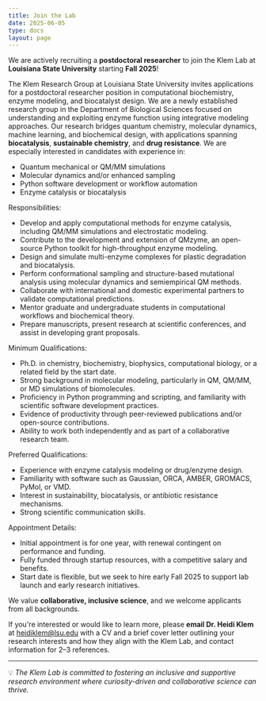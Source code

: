 ```yaml
---
title: Join the Lab
date: 2025-06-05
type: docs
layout: page
---
```


We are actively recruiting a **postdoctoral researcher** to join the Klem Lab at **Louisiana State University** starting **Fall 2025**!

The Klem Research Group at Louisiana State University invites applications for a postdoctoral researcher position in computational biochemistry, enzyme modeling, and biocatalyst design. We are a newly established research group in the Department of Biological Sciences focused on understanding and exploiting enzyme function using integrative modeling approaches. Our research bridges quantum chemistry, molecular dynamics, machine learning, and biochemical design, with applications spanning **biocatalysis**, **sustainable chemistry**, and **drug resistance**. We are especially interested in candidates with experience in:
- Quantum mechanical or QM/MM simulations
- Molecular dynamics and/or enhanced sampling
- Python software development or workflow automation
- Enzyme catalysis or biocatalysis

Responsibilities:
- Develop and apply computational methods for enzyme catalysis, including QM/MM simulations and electrostatic modeling.
- Contribute to the development and extension of QMzyme, an open-source Python toolkit for high-throughput enzyme modeling.
- Design and simulate multi-enzyme complexes for plastic degradation and biocatalysis.
- Perform conformational sampling and structure-based mutational analysis using molecular dynamics and semiempirical QM methods.
- Collaborate with international and domestic experimental partners to validate computational predictions.
- Mentor graduate and undergraduate students in computational workflows and biochemical theory.
- Prepare manuscripts, present research at scientific conferences, and assist in developing grant proposals.

Minimum Qualifications:
- Ph.D. in chemistry, biochemistry, biophysics, computational biology, or a related field by the start date.
- Strong background in molecular modeling, particularly in QM, QM/MM, or MD simulations of biomolecules.
- Proficiency in Python programming and scripting, and familiarity with scientific software development practices.
- Evidence of productivity through peer-reviewed publications and/or open-source contributions.
- Ability to work both independently and as part of a collaborative research team.

Preferred Qualifications:
- Experience with enzyme catalysis modeling or drug/enzyme design.
- Familiarity with software such as Gaussian, ORCA, AMBER, GROMACS, PyMol, or VMD.
- Interest in sustainability, biocatalysis, or antibiotic resistance mechanisms.
- Strong scientific communication skills.

Appointment Details:
- Initial appointment is for one year, with renewal contingent on performance and funding.
- Fully funded through startup resources, with a competitive salary and benefits.
- Start date is flexible, but we seek to hire early Fall 2025 to support lab launch and early research initiatives.


We value **collaborative, inclusive science**, and we welcome applicants from all backgrounds.

If you're interested or would like to learn more, please **email Dr. Heidi Klem** at [heidiklem@lsu.edu](mailto:heidiklem@lsu.edu) with a CV and a brief cover letter outlining your research interests and how they align with the Klem Lab, and contact information for 2–3 references.

---

💡 *The Klem Lab is committed to fostering an inclusive and supportive research environment where curiosity-driven and collaborative science can thrive.*

